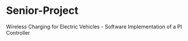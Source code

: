 # Senior-Project
Wireless Charging for Electric Vehicles - Software Implementation of a PI Controller
